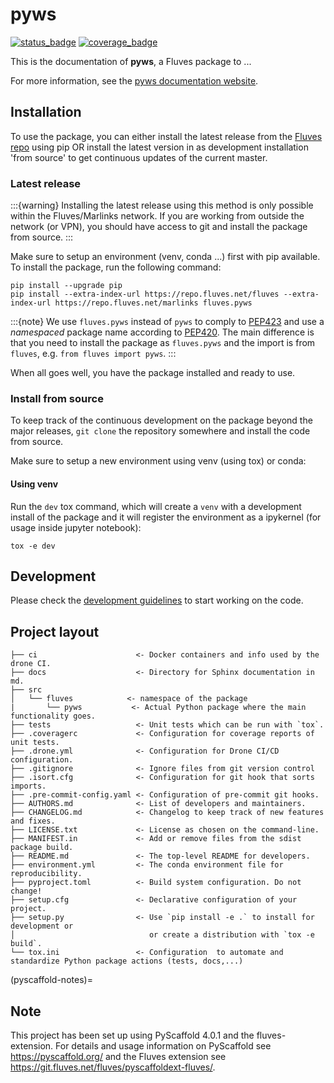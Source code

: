 # pyws

[![status_badge](https://drone.fluves.net/api/badges/fluves/pyws/status.svg)](https://drone.fluves.net/fluves/pyws) [![coverage_badge](https://coverage.fluves.net/pyws/coverage.svg)](https://coverage.fluves.net/pyws/)

This is the documentation of **pyws**, a Fluves package to ...

For more information, see the [pyws documentation website](https://docs.fluves.net/pyws/).

## Installation

To use the package, you can either install the latest release from the
[Fluves repo](https://repo.fluves.net/fluves/) using pip OR install the latest version in as development
installation 'from source' to get continuous updates of the current master.

### Latest release

:::{warning}
Installing the latest release using this method is only possible within the
Fluves/Marlinks network. If you are working from outside the network (or VPN), you should have access to git and
install the package from source.
:::

Make sure to setup an environment (venv, conda ...) first with pip available. To install the package,
run the following command:

```
pip install --upgrade pip
pip install --extra-index-url https://repo.fluves.net/fluves --extra-index-url https://repo.fluves.net/marlinks fluves.pyws
```

:::{note}
We use `fluves.pyws` instead of `pyws` to comply to
[PEP423](https://peps.python.org/pep-0423/#private-including-closed-source-projects-use-a-namespace) and use a
_namespaced_ package name according to [PEP420](https://peps.python.org/pep-0420/). The main difference is that you
need to install the package as `fluves.pyws` and the import is from `fluves`,
e.g. `from fluves import pyws`.
:::

When all goes well, you have the package installed and ready to use.

### Install from source

To keep track of the continuous development on the package beyond the major releases, `git clone` the
repository somewhere and install the code from source.

Make sure to setup a new environment using venv (using tox) or conda:

#### Using venv

Run the `dev` tox command, which will create a `venv` with a development install of the package and it will register
the environment as a ipykernel (for usage inside jupyter notebook):

```
tox -e dev
```

## Development

Please check the [development guidelines](development) to start working on the code.

## Project layout

```
├── ci                      <- Docker containers and info used by the drone CI.
├── docs                    <- Directory for Sphinx documentation in md.
├── src
│   └── fluves            <- namespace of the package
|       └── pyws           <- Actual Python package where the main functionality goes.
├── tests                   <- Unit tests which can be run with `tox`.
├── .coveragerc             <- Configuration for coverage reports of unit tests.
├── .drone.yml              <- Configuration for Drone CI/CD configuration.
├── .gitignore              <- Ignore files from git version control
├── .isort.cfg              <- Configuration for git hook that sorts imports.
├── .pre-commit-config.yaml <- Configuration of pre-commit git hooks.
├── AUTHORS.md              <- List of developers and maintainers.
├── CHANGELOG.md            <- Changelog to keep track of new features and fixes.
├── LICENSE.txt             <- License as chosen on the command-line.
├── MANIFEST.in             <- Add or remove files from the sdist package build.
├── README.md               <- The top-level README for developers.
├── environment.yml         <- The conda environment file for reproducibility.
├── pyproject.toml          <- Build system configuration. Do not change!
├── setup.cfg               <- Declarative configuration of your project.
├── setup.py                <- Use `pip install -e .` to install for development or
│                              or create a distribution with `tox -e build`.
└── tox.ini                 <- Configuration  to automate and standardize Python package actions (tests, docs,...)

```

(pyscaffold-notes)=
## Note

This project has been set up using PyScaffold 4.0.1 and the fluves-extension. For details and usage
information on PyScaffold see <https://pyscaffold.org/> and the Fluves extension
see <https://git.fluves.net/fluves/pyscaffoldext-fluves/>.

[conda]: https://docs.conda.io/
[pre-commit]: http://pre-commit.com/
[Jupyter]: https://jupyter.org/
[nbstripout]: https://github.com/kynan/nbstripout
[PyScaffold]: https://pyscaffold.org/
